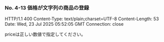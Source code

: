 ### No. 4-13 価格が文字列の商品の登録

HTTP/1.1 400 
Content-Type: text/plain;charset=UTF-8
Content-Length: 53
Date: Wed, 23 Jul 2025 05:52:05 GMT
Connection: close

priceは正しい数値で指定してください。